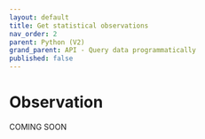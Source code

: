 ```yaml
---
layout: default
title: Get statistical observations
nav_order: 2
parent: Python (V2)
grand_parent: API - Query data programmatically
published: false
---
```


# Observation

COMING SOON
